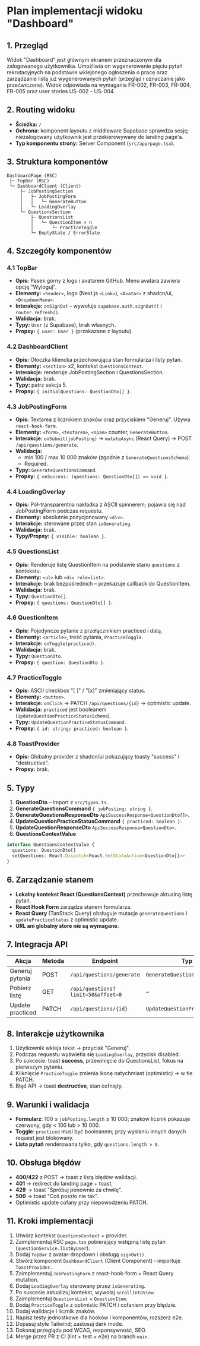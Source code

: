 # Plan implementacji widoku "Dashboard"

## 1. Przegląd
Widok "Dashboard" jest głównym ekranem przeznaczonym dla zalogowanego użytkownika. Umożliwia on wygenerowanie pięciu pytań rekrutacyjnych na podstawie wklejonego ogłoszenia o pracę oraz zarządzanie listą już wygenerowanych pytań (przegląd i oznaczanie jako przećwiczone). Widok odpowiada na wymagania FR-002, FR-003, FR-004, FR-005 oraz user stories US-002 – US-004.

## 2. Routing widoku
- **Ścieżka:** `/`
- **Ochrona:** komponent layoutu z middleware Supabase sprawdza sesję; niezalogowany użytkownik jest przekierowywany do landing page'a.
- **Typ komponentu strony:** Server Component (`src/app/page.tsx`).

## 3. Struktura komponentów
```
DashboardPage (RSC)
 ├─ TopBar (RSC)
 └─ DashboardClient (Client)
     ├─ JobPostingSection
     │   ├─ JobPostingForm
     │   │   └─ GenerateButton
     │   └─ LoadingOverlay
     └─ QuestionsSection
         ├─ QuestionsList
         │   └─ QuestionItem × n
         │       └─ PracticeToggle
         └─ EmptyState / ErrorState
```

## 4. Szczegóły komponentów
### 4.1 TopBar
- **Opis:** Pasek górny z logo i avatarem GitHub. Menu avatara zawiera opcję "Wyloguj".
- **Elementy:** `<header>`, logo (Next.js `<Link>`), `<Avatar>` z shadcn/ui, `<DropdownMenu>`.
- **Interakcje:** `onSignOut` – wywołuje `supabase.auth.signOut()` i `router.refresh()`.
- **Walidacja:** brak.
- **Typy:** `User` (z Supabase), brak własnych.
- **Propsy:** `{ user: User }` (przekazane z layoutu).

### 4.2 DashboardClient
- **Opis:** Otoczka kliencka przechowująca stan formularza i listy pytań.
- **Elementy:** `<section>` x2, kontekst `QuestionsContext`.
- **Interakcje:** renderuje JobPostingSection i QuestionsSection.
- **Walidacja:** brak.
- **Typy:** patrz sekcja 5.
- **Propsy:** `{ initialQuestions: QuestionDto[] }`.

### 4.3 JobPostingForm
- **Opis:** Textarea z licznikiem znaków oraz przyciskiem "Generuj". Używa `react-hook-form`.
- **Elementy:** `<form>`, `<textarea>`, `<span>` counter, `GenerateButton`.
- **Interakcje:** `onSubmit(jobPosting)` → `mutateAsync` (React Query) → POST `/api/questions/generate`.
- **Walidacja:**
  - min 100 / max 10 000 znaków (zgodnie z `GenerateQuestionsSchema`).
  - Required.
- **Typy:** `GenerateQuestionsCommand`.
- **Propsy:** `{ onSuccess: (questions: QuestionDto[]) => void }`.

### 4.4 LoadingOverlay
- **Opis:** Pół-transparentna nakładka z ASCII spinnerem; pojawia się nad JobPostingForm podczas requestu.
- **Elementy:** absolutnie pozycjonowany `<div>`.
- **Interakcje:** sterowane przez stan `isGenerating`.
- **Walidacja:** brak.
- **Typy/Propsy:** `{ visible: boolean }`.

### 4.5 QuestionsList
- **Opis:** Renderuje listę QuestionItem na podstawie stanu `questions` z kontekstu.
- **Elementy:** `<ul>` lub `<div role=list>`.
- **Interakcje:** brak bezpośrednich – przekazuje callback do QuestionItem.
- **Walidacja:** brak.
- **Typy:** `QuestionDto[]`.
- **Propsy:** `{ questions: QuestionDto[] }`.

### 4.6 QuestionItem
- **Opis:** Pojedyncze pytanie z przełącznikiem practiced i datą.
- **Elementy:** `<article>`, treść pytania, `PracticeToggle`.
- **Interakcje:** `onToggle(practiced)`.
- **Walidacja:** brak.
- **Typy:** `QuestionDto`.
- **Propsy:** `{ question: QuestionDto }`.

### 4.7 PracticeToggle
- **Opis:** ASCII checkbox "[ ]" / "[x]" zmieniający status.
- **Elementy:** `<button>`.
- **Interakcje:** `onClick` → PATCH `/api/questions/{id}` → optimistic update.
- **Walidacja:** `practiced` jest booleanem (`UpdateQuestionPracticeStatusSchema`).
- **Typy:** `UpdateQuestionPracticeStatusCommand`.
- **Propsy:** `{ id: string; practiced: boolean }`.

### 4.8 ToastProvider
- **Opis:** Globalny provider z shadcn/ui pokazujący toasty "success" i "destructive".
- **Propsy:** brak.

## 5. Typy
1. **QuestionDto** – import z `src/types.ts`.
2. **GenerateQuestionsCommand** `{ jobPosting: string }`.
3. **GenerateQuestionsResponseDto** `ApiSuccessResponse<QuestionDto[]>`.
4. **UpdateQuestionPracticeStatusCommand** `{ practiced: boolean }`.
5. **UpdateQuestionResponseDto** `ApiSuccessResponse<QuestionDto>`.
6. **QuestionsContextValue**
```ts
interface QuestionsContextValue {
  questions: QuestionDto[]
  setQuestions: React.Dispatch<React.SetStateAction<QuestionDto[]>>
}
```

## 6. Zarządzanie stanem
- **Lokalny kontekst React (QuestionsContext)** przechowuje aktualną listę pytań.
- **React Hook Form** zarządza stanem formularza.
- **React Query** (TanStack Query) obsługuje mutacje `generateQuestions` i `updatePracticeStatus` z optimistic update.
- **URL ani globalny store nie są wymagane**.

## 7. Integracja API
| Akcja | Metoda | Endpoint | Typ żądania | Typ odpowiedzi |
|-------|--------|----------|-------------|----------------|
| Generuj pytania | POST | `/api/questions/generate` | `GenerateQuestionsCommand` | `GenerateQuestionsResponseDto` |
| Pobierz listę | GET | `/api/questions?limit=50&offset=0` | – | `ListQuestionsResponseDto` |
| Update practiced | PATCH | `/api/questions/{id}` | `UpdateQuestionPracticeStatusCommand` | `UpdateQuestionResponseDto` |

## 8. Interakcje użytkownika
1. Użytkownik wkleja tekst → przycisk "Generuj".
2. Podczas requestu wyświetla się `LoadingOverlay`, przycisk disabled.
3. Po sukcesie: toast **success**, przewinięcie do QuestionsList, fokus na pierwszym pytaniu.
4. Kliknięcie `PracticeToggle` zmienia ikonę natychmiast (optimistic) → w tle PATCH.
5. Błąd API → toast **destructive**, stan cofnięty.

## 9. Warunki i walidacja
- **Formularz**: 100 ≤ `jobPosting.length` ≤ 10 000; znaków licznik pokazuje czerwony, gdy < 100 lub > 10 000.
- **Toggle**: `practiced` musi być booleanem; przy wysłaniu innych danych request jest blokowany.
- **Lista pytań** renderowana tylko, gdy `questions.length > 0`.

## 10. Obsługa błędów
- **400/422** z POST → toast z listą błędów walidacji.
- **401** → redirect do landing page + toast.
- **429** → toast "Spróbuj ponownie za chwilę".
- **500** → toast "Coś poszło nie tak".
- Optimistic update cofany przy niepowodzeniu PATCH.

## 11. Kroki implementacji
1. Utwórz kontekst `QuestionsContext` + provider.
2. Zaimplementuj RSC `page.tsx` pobierający wstępną listę pytań (`questionService.listByUser`).
3. Dodaj `TopBar` z avatar-dropdown i obsługą `signOut()`.
4. Stwórz komponent `DashboardClient` (Client Component) ‑ importuje `ToastProvider`.
5. Zaimplementuj `JobPostingForm` z react-hook-form + React Query mutation.
6. Dodaj `LoadingOverlay` sterowany przez `isGenerating`.
7. Po sukcesie aktualizuj kontekst, wywołaj `scrollIntoView`.
8. Zaimplementuj `QuestionsList` + `QuestionItem`.
9. Dodaj `PracticeToggle` z optimistic PATCH i cofaniem przy błędzie.
10. Dodaj walidacje i licznik znaków.
11. Napisz testy jednostkowe dla hooków i komponentów, rozszerz e2e.
12. Dopasuj style Tailwind; zastosuj dark mode.
13. Dokonaj przeglądu pod WCAG, responsywność, SEO.
14. Merge przez PR z CI (lint + test + e2e) na branch `main`. 